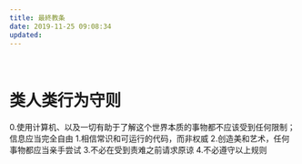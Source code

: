 ```yaml
---
title: 最終教条
date: 2019-11-25 09:08:34
updated: 
---
```


<br/>

# 类人类行为守则

  0.使用计算机、以及一切有助于了解这个世界本质的事物都不应该受到任何限制；信息应当完全自由
  1.相信常识和可运行的代码，而非权威
  2.创造美和艺术，任何事物都应当亲手尝试
  3.不必在受到责难之前请求原谅
  4.不必遵守以上规则

